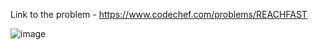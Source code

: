 Link to the problem - https://www.codechef.com/problems/REACHFAST



![image](https://github.com/Haleshot/Competitive-Programming/assets/57552973/2f08d02f-5ae8-4bac-b46a-a40702ef8cb2)
